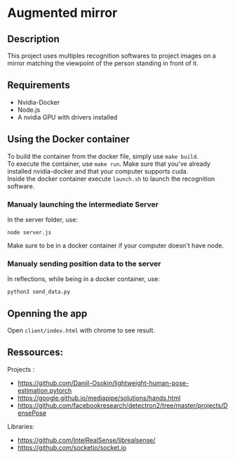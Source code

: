 # Augmented mirror

## Description

This project uses multiples recognition softwares to project images 
on a mirror matching the viewpoint of the person standing in front of
it.

## Requirements

- Nvidia-Docker
- Node.js
- A nvidia GPU with drivers installed

## Using the Docker container

To build the container from the docker file, simply use `make build`.<br/>
To execute the container, use `make run`. Make sure that you've already 
installed nvidia-docker and that your computer supports cuda. <br/> 
Inside the docker container execute `launch.sh` to launch the recognition software.

### Manualy launching the intermediate Server
In the server folder, use:
```
node server.js
```
Make sure to be in a docker container if your computer doesn't have node.

### Manualy sending position data to the server
In reflections, while being in a docker container, use:
```
python3 send_data.py
```
## Openning the app

Open `client/index.html` with chrome to see result.

## Ressources:
Projects : 
- https://github.com/Daniil-Osokin/lightweight-human-pose-estimation.pytorch
- https://google.github.io/mediapipe/solutions/hands.html
- https://github.com/facebookresearch/detectron2/tree/master/projects/DensePose

Libraries:
- https://github.com/IntelRealSense/librealsense/
- https://github.com/socketio/socket.io
